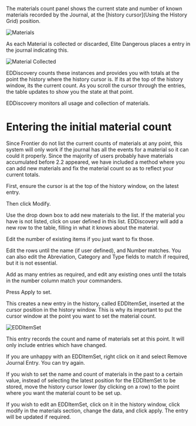 The materials count panel shows the current state and number of known materials recorded by the Journal, at the [history cursor](Using the History Grid) position.

![Materials](http://i.imgur.com/av5Ni5I.png)

As each Material is collected or discarded, Elite Dangerous places a entry in the journal indicating this.

![Material Collected](http://i.imgur.com/MHbLuKj.png)

EDDiscovery counts these instances and provides you with totals at the point the history where the history cursor is.  If its at the top of the history window, its the current count.  As you scroll the cursor through the entries, the table updates to show you the state at that point.  

EDDiscovery monitors all usage and collection of materials.

# Entering the initial material count

Since Frontier do not list the current counts of materials at any point, this system will only work if the journal has all the events for a material so it can could it properly.  Since the majority of users probably have materials accumulated before 2.2 appeared, we have included a method where you can add new materials and fix the material count so as to reflect your current totals.

First, ensure the cursor is at the top of the history window, on the latest entry.

Then click Modify.  

Use the drop down box to add new materials to the list.  If the material you have is not listed, click on user defined in this list. EDDiscovery will add a new row to the table, filling in what it knows about the material.  

Edit the number of existing items if you just want to fix those.

Edit the rows until the name (if user defined), and Number matches.  You can also edit the Abreviation, Category and Type fields to match if required, but it is not essential.  

Add as many entries as required, and edit any existing ones until the totals in the number column match your commanders.

Press Apply to set.

This creates a new entry in the history, called EDDItemSet, inserted at the cursor position in the history window.  This is why its important to put the cursor window at the point you want to set the material count. 

![EDDItemSet](http://i.imgur.com/J3BZtZB.png)

This entry records the count and name of materials set at this point.  It will only include entries which have changed.

If you are unhappy with an EDDItemSet, right click on it and select Remove Journal Entry.  You can try again.

If you wish to set the name and count of materials in the past to a certain value, instead of selecting the latest position for the EDDItemSet to be stored, move the history cursor lower (by clicking on a row) to the point where you want the material count to be set up.

If you wish to edit an EDDItemSet, click on it in the history window, click modify in the materials section, change the data, and click apply. The entry will be updated if required.